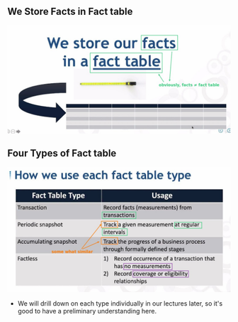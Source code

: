 ## **We Store Facts in Fact table**

![Alt store facts in fact table](pic/01.jpg)

## **Four Types of Fact table**

![Alt 4 types of fact table and usage](pic/02.jpg)

- We will drill down on each type individually in our lectures later, so it's good to have a preliminary understanding here.
